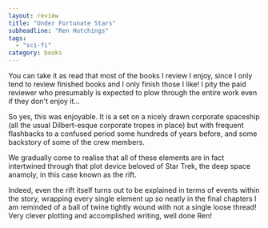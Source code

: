 ```yaml
---
layout: review
title: "Under Fortunate Stars"
subheadline: "Ren Hutchings"
tags:
  - "sci-fi"
category: books
---
```

You can take it as read that most of the books I review I enjoy, since I only tend to review finished
books and I only finish those I like! I pity the paid reviewer who presumably is expected to plow
through the entire work even if they don't enjoy it...

So yes, this was enjoyable. It is a set on a nicely drawn corporate spaceship (all the usual Dilbert-esque corporate tropes in place) but with frequent
flashbacks to a confused period some hundreds of years before, and some 
backstory of some of the crew members.

We gradually come to realise that all of these elements are in fact intertwined through that plot device beloved of Star Trek, the
deep space anamoly, in this case known as the rift.

Indeed, even the rift itself turns out to be explained in terms of events within the story,
wrapping every single element up so neatly in the final chapters I am
reminded of a ball of twine tightly wound with not a single loose thread! Very clever plotting and accomplished writing, well done Ren!

